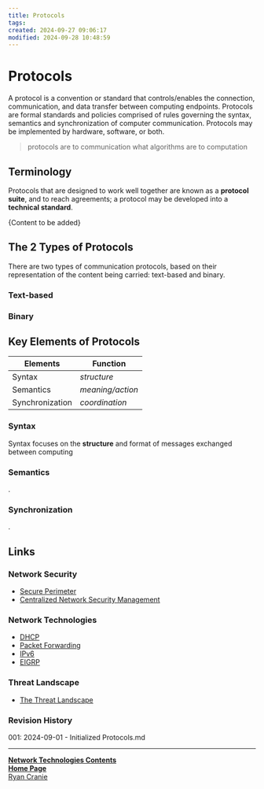 ```yaml
---
title: Protocols
tags:
created: 2024-09-27 09:06:17
modified: 2024-09-28 10:48:59
---
```

# Protocols
A protocol is a convention or standard that controls/enables the connection, communication, and data transfer between computing endpoints. Protocols are formal standards and policies comprised of rules governing the syntax, semantics and synchronization of computer communication. Protocols may be implemented by hardware, software, or both.

> protocols are to communication what algorithms are to computation

## Terminology
Protocols that are designed to work well together are known as a **protocol suite**, and to reach agreements; a protocol may be developed into a **technical standard**. 

{Content to be added}

## The 2 Types of Protocols
There are two types of communication protocols, based on their representation of the content being carried: text-based and binary.

### Text-based

### Binary

## Key Elements of Protocols

| Elements        | Function         |
| --------------- | ---------------- |
| Syntax          | *structure*      |
| Semantics       | *meaning/action* |
| Synchronization | *coordination*   |

### Syntax
Syntax focuses on the **structure** and format of messages exchanged between computing  
### Semantics
.
### Synchronization
.
## Links
### Network Security

- [Secure Perimeter](https://notes.ryancranie.com/Notes/Network%20Security/Secure%20Perimeter)
- [Centralized Network Security Management](https://notes.ryancranie.com/Notes/Network%20Security/Centralized%20Network%20Security%20Management)

### Network Technologies

- [DHCP](https://notes.ryancranie.com/Notes/Network%20Technologies/DHCP)
- [Packet Forwarding](https://notes.ryancranie.com/Notes/Network%20Technologies/Packet%20Forwarding)
- [IPv6](https://notes.ryancranie.com/Notes/Network%20Technologies/IPv6)
- [EIGRP](https://notes.ryancranie.com/Notes/Network%20Technologies/EIGRP)

### Threat Landscape

- [The Threat Landscape](https://notes.ryancranie.com/Notes/Threat%20Landscape/The%20Threat%20Landscape)


### Revision History
001: 2024-09-01 - Initialized Protocols.md

---
<b>[Network Technologies Contents](https://notes.ryancranie.com/Contents/Network%20Technologies%20Contents)<br>[Home Page](https://notes.ryancranie.com)<br></b>[Ryan Cranie](https://www.ryancranie.com)